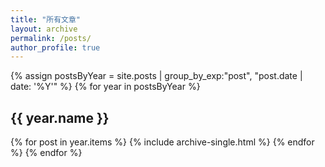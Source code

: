 ```yaml
---
title: "所有文章"
layout: archive
permalink: /posts/
author_profile: true
---
```


{% assign postsByYear = site.posts | group_by_exp:"post", "post.date | date: '%Y'" %}
{% for year in postsByYear %}
  <h2 id="{{ year.name | slugify }}" class="archive__subtitle">{{ year.name }}</h2>
  {% for post in year.items %}
    {% include archive-single.html %}
  {% endfor %}
{% endfor %} 